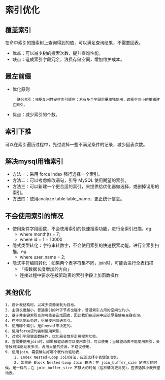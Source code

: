 # 索引优化

## 覆盖索引
在命中索引的搜索树上查询得到的值，可以满足查询结果，不需要回表。
- 优点：可以减少树的搜索次数，提升查询性能。
- 缺点：造成索引字段冗余，浪费存储空间，增加维护成本。

## 最左前缀
- 优化原则
    
        联合索引：根据复用性安排索引顺序；若有多个字段需要单独使用，选择空间小的单独建立索引。
- 优点：减少索引的个数。

## 索引下推
可以在索引遍历过程中，先过滤掉一些不满足条件的记录，减少回表次数。        

## 解决mysql用错索引
- 方法一：采用 force index 强行选择一个索引。
- 方法二：可以考虑修改语句，引导 MySQL 使用期望的索引。
- 方法三：可以新建一个更合适的索引，来提供给优化器做选择，或删掉误用的索引。
- 方法四：使用analyze table table_name，更正统计信息。

## 不会使用索引的情况
- 使用条件字段函数，不会使用索引的快速搜索功能，进行全索引扫描，eg:
    -  where month(t) = 7; 
    -  where id + 1 = 10000
- 隐式类型转化：字符串转数字，不会使用索引的快速搜索功能，进行全索引扫描，eg: 
    - where user_name = 2; 
- 隐式字符编码转化：如果两个表字符集不同，join时，可能会进行全表扫描
    - 「按数据长度增加的方向」
    - 连接过程中要求在被驱动表的索引字段上加函数操作

## 其他优化

```
1. 设计表结构时，以减少资源消耗为目标。
2. 主键长度越小，普通索引的叶子节点也越小，普通索引占用的空间也约小。
3. 基于非主键索引查询可能会造成回表，因此我们在应用中应该尽量使用主键查询。
4. 在不影响业务时，尽量使用普通索引。
5. 使用哪个索引，是由mysql来决定的。
6. 使用force语句强制使用索引。
7. 对索引字段做函数操作，优化器会放弃走树搜索功能。
8. 当需要使用join时，如果被驱动表可以使用索引，可以使用；当被驱动表不能使用索引，会导致扫描驱动表多次，占用大量的资源，不建议使用。
9. 使用join，需要确认好哪个表作为驱动表，
    1. Index Nested-Loop Join算法，应该选择小表做驱动表。
    2. 如果是 Block Nested-Loop Join 算法：在 join_buffer_size 足够大的时候，是一样的；在 join_buffer_size 不够大的时候（这种情况更常见），应该选择小表做驱动表。
```
